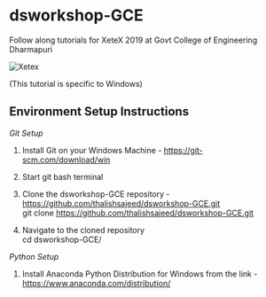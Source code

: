 # dsworkshop-GCE
Follow along tutorials for XeteX 2019 at Govt College of Engineering Dharmapuri

![Xetex](https://i.imgur.com/P6GQneG.jpg)

(This tutorial is specific to Windows)

## Environment Setup Instructions


*Git Setup*   
1. Install Git on your Windows Machine - https://git-scm.com/download/win 

2. Start git bash terminal 

3. Clone the dsworkshop-GCE repository - https://github.com/thalishsajeed/dsworkshop-GCE.git     
   git clone https://github.com/thalishsajeed/dsworkshop-GCE.git 
4. Navigate to the cloned repository    
   cd dsworkshop-GCE/   

*Python Setup*
1. Install Anaconda Python Distribution for Windows from the link - https://www.anaconda.com/distribution/ 
